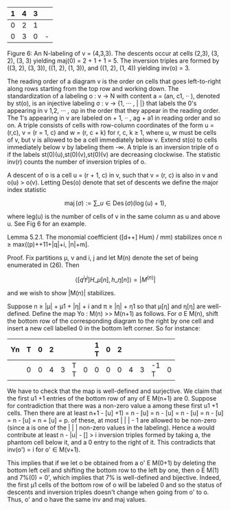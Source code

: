 | 1 | 4 | 3 |   |
|---|---|---|---|
| 0 | 2 | 1 |   |
| 0 | 3 | 0 | - |

Figure 6: An N-labeling of v = (4,3,3). The descents occur at cells (2,3), (3, 2), (3, 3) yielding maj(0) = 2 + 1 + 1 = 5. The inversion triples are formed by ((3, 2), (3, 3)), ((1, 2), (1, 3)), and ((1, 2), (1, 4)) yielding inv(o) = 3.

The reading order of a diagram v is the order on cells that goes left-to-right along rows starting from the top row and working down. The standardization of a labeling o : v -> N with content a = (an, c1, ·· ), denoted by st(o), is an injective labeling σ : v → {1, ··· , | |} that labels the 0's appearing in v 1,2, ··· , αρ in the order that they appear in the reading order. The 1's appearing in v are labeled on + 1, ·· , ag + a1 in reading order and so on. A triple consists of cells with row-column coordinates of the form u = (r,c), v = (r = 1, c) and w = (r, c + k) for r, c, k ≥ 1, where u, w must be cells of v, but v is allowed to be a cell immediately below v. Extend st(o) to cells immediately below v by labeling them -∞. A triple is an inversion triple of o if the labels st(0)(u),st(0)(v),st(0)(v) are decreasing clockwise. The statistic inv(r) counts the number of inversion triples of o.

A descent of o is a cell u = (r + 1, c) in v, such that v = (r, c) is also in v and o(u) > o(v). Letting Des(o) denote that set of descents we define the major index statistic

$$\operatorname{maj}(\sigma) := \sum\_{u \in \operatorname{Des}(\sigma)} (\log(u) + 1),$$

where leg(u) is the number of cells of v in the same column as u and above u. See Fig 6 for an example.

Lemma 5.2.1. The monomial coefficient ([d++] Hum) / mm) stabilizes once n ≥ max((p)++11+|q|+i, |n|+m].

Proof. Fix partitions µ, v and i, j and let M(n) denote the set of being enumerated in (26). Then

$$\langle [q^i t^j] H\_{\mu[n]}, h\_{\eta[n]} \rangle = |M^{(n)}|$$

and we wish to show |M(n)| stabilizes.

Suppose n ≥ |μ| + μ1 + |η| + i and π ≥ |η| + η1 so that μ[η] and η[η] are well-defined. Define the map Yo : M(n) >> M(n+1) as follows. For σ E M(n), shift the bottom row of the corresponding diagram to the right by one cell and insert a new cell labelled 0 in the bottom left corner. So for instance:

| Yn | T | 0 | 2 |   |        |   | 1<br>T | 0 | 2 |   |   |         |   |
|----|---|---|---|---|--------|---|--------|---|---|---|---|---------|---|
|    | 0 | 0 | 4 | 3 | T<br>T | 0 | 0      | 0 | 0 | 4 | 3 | -1<br>T | 0 |

We have to check that the map is well-defined and surjective. We claim that the first u1 +1 entries of the bottom row of any of E M(n+1) are 0. Suppose for contradiction that there was a non-zero value a among these first u1 +1 cells. Then there are at least n+1 - [u] +1) = n - [u] = n - [u] = n - [u] = n - [u] = n - [u] = n = [u] = p. of these, at most | | | - 1 are allowed to be non-zero (since a is one of the | | | non-zero values in the labeling). Hence a would contribute at least n - |u| - [] > i inversion triples formed by taking a, the phantom cell below it, and a 0 entry to the right of it. This contradicts that inv(o') = i for o' ∈ M(v+1).

This implies that if we let o be obtained from a o' E M(0+1) by deleting the bottom left cell and shifting the bottom row to the left by one, then o E M(1) and 7%(0) = 0', which implies that 7% is well-defined and bijective. Indeed, the first µ1 cells of the bottom row of o will be labeled 0 and so the status of descents and inversion triples doesn't change when going from o' to o. Thus, o' and o have the same inv and maj values.